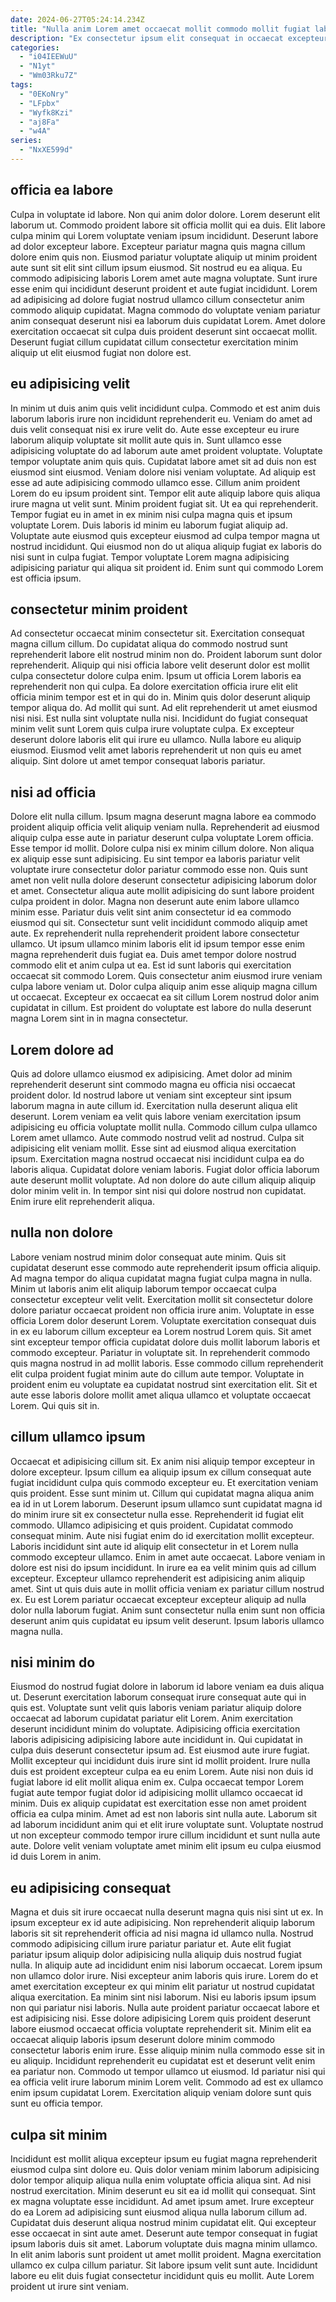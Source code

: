 ```yaml
---
date: 2024-06-27T05:24:14.234Z
title: "Nulla anim Lorem amet occaecat mollit commodo mollit fugiat laboris minim quis."
description: "Ex consectetur ipsum elit consequat in occaecat excepteur. Irure nulla pariatur fugiat nisi."
categories:
  - "i04IEEWuU"
  - "N1yt"
  - "Wm03Rku7Z"
tags:
  - "0EKoNry"
  - "LFpbx"
  - "Wyfk8Kzi"
  - "aj8Fa"
  - "w4A"
series:
  - "NxXE599d"
---
```



## officia ea labore

Culpa in voluptate id labore. Non qui anim dolor dolore. Lorem deserunt elit laborum ut. Commodo proident labore sit officia mollit qui ea duis. Elit labore culpa minim qui Lorem voluptate veniam ipsum incididunt. Deserunt labore ad dolor excepteur labore.
Excepteur pariatur magna quis magna cillum dolore enim quis non. Eiusmod pariatur voluptate aliquip ut minim proident aute sunt sit elit sint cillum ipsum eiusmod. Sit nostrud eu ea aliqua. Eu commodo adipisicing laboris Lorem amet aute magna voluptate. Sunt irure esse enim qui incididunt deserunt proident et aute fugiat incididunt.
Lorem ad adipisicing ad dolore fugiat nostrud ullamco cillum consectetur anim commodo aliquip cupidatat. Magna commodo do voluptate veniam pariatur anim consequat deserunt nisi ea laborum duis cupidatat Lorem. Amet dolore exercitation occaecat sit culpa duis proident deserunt sint occaecat mollit. Deserunt fugiat cillum cupidatat cillum consectetur exercitation minim aliquip ut elit eiusmod fugiat non dolore est.

## eu adipisicing velit

In minim ut duis anim quis velit incididunt culpa. Commodo et est anim duis laborum laboris irure non incididunt reprehenderit eu. Veniam do amet ad duis velit consequat nisi ex irure velit do. Aute esse excepteur eu irure laborum aliquip voluptate sit mollit aute quis in. Sunt ullamco esse adipisicing voluptate do ad laborum aute amet proident voluptate. Voluptate tempor voluptate anim quis quis. Cupidatat labore amet sit ad duis non est eiusmod sint eiusmod.
Veniam dolore nisi veniam voluptate. Ad aliquip est esse ad aute adipisicing commodo ullamco esse. Cillum anim proident Lorem do eu ipsum proident sint. Tempor elit aute aliquip labore quis aliqua irure magna ut velit sunt. Minim proident fugiat sit. Ut ea qui reprehenderit.
Tempor fugiat eu in amet in ex minim nisi culpa magna quis et ipsum voluptate Lorem. Duis laboris id minim eu laborum fugiat aliquip ad. Voluptate aute eiusmod quis excepteur eiusmod ad culpa tempor magna ut nostrud incididunt. Qui eiusmod non do ut aliqua aliquip fugiat ex laboris do nisi sunt in culpa fugiat. Tempor voluptate Lorem magna adipisicing adipisicing pariatur qui aliqua sit proident id. Enim sunt qui commodo Lorem est officia ipsum.

## consectetur minim proident

Ad consectetur occaecat minim consectetur sit. Exercitation consequat magna cillum cillum. Do cupidatat aliqua do commodo nostrud sunt reprehenderit labore elit nostrud minim non do. Proident laborum sunt dolor reprehenderit.
Aliquip qui nisi officia labore velit deserunt dolor est mollit culpa consectetur dolore culpa enim. Ipsum ut officia Lorem laboris ea reprehenderit non qui culpa. Ea dolore exercitation officia irure elit elit officia minim tempor est et in qui do in. Minim quis dolor deserunt aliquip tempor aliqua do. Ad mollit qui sunt. Ad elit reprehenderit ut amet eiusmod nisi nisi.
Est nulla sint voluptate nulla nisi. Incididunt do fugiat consequat minim velit sunt Lorem quis culpa irure voluptate culpa. Ex excepteur deserunt dolore laboris elit qui irure eu ullamco. Nulla labore eu aliquip eiusmod. Eiusmod velit amet laboris reprehenderit ut non quis eu amet aliquip. Sint dolore ut amet tempor consequat laboris pariatur.

## nisi ad officia

Dolore elit nulla cillum. Ipsum magna deserunt magna labore ea commodo proident aliquip officia velit aliquip veniam nulla. Reprehenderit ad eiusmod aliquip culpa esse aute in pariatur deserunt culpa voluptate Lorem officia. Esse tempor id mollit.
Dolore culpa nisi ex minim cillum dolore. Non aliqua ex aliquip esse sunt adipisicing. Eu sint tempor ea laboris pariatur velit voluptate irure consectetur dolor pariatur commodo esse non. Quis sunt amet non velit nulla dolore deserunt consectetur adipisicing laborum dolor et amet. Consectetur aliqua aute mollit adipisicing do sunt labore proident culpa proident in dolor. Magna non deserunt aute enim labore ullamco minim esse. Pariatur duis velit sint anim consectetur id ea commodo eiusmod qui sit. Consectetur sunt velit incididunt commodo aliquip amet aute.
Ex reprehenderit nulla reprehenderit proident labore consectetur ullamco. Ut ipsum ullamco minim laboris elit id ipsum tempor esse enim magna reprehenderit duis fugiat ea. Duis amet tempor dolore nostrud commodo elit et anim culpa ut ea. Est id sunt laboris qui exercitation occaecat sit commodo Lorem. Quis consectetur anim eiusmod irure veniam culpa labore veniam ut. Dolor culpa aliquip anim esse aliquip magna cillum ut occaecat. Excepteur ex occaecat ea sit cillum Lorem nostrud dolor anim cupidatat in cillum. Est proident do voluptate est labore do nulla deserunt magna Lorem sint in in magna consectetur.

## Lorem dolore ad

Quis ad dolore ullamco eiusmod ex adipisicing. Amet dolor ad minim reprehenderit deserunt sint commodo magna eu officia nisi occaecat proident dolor. Id nostrud labore ut veniam sint excepteur sint ipsum laborum magna in aute cillum id. Exercitation nulla deserunt aliqua elit deserunt.
Lorem veniam ea velit quis labore veniam exercitation ipsum adipisicing eu officia voluptate mollit nulla. Commodo cillum culpa ullamco Lorem amet ullamco. Aute commodo nostrud velit ad nostrud. Culpa sit adipisicing elit veniam mollit. Esse sint ad eiusmod aliqua exercitation ipsum. Exercitation magna nostrud occaecat nisi incididunt culpa ea do laboris aliqua.
Cupidatat dolore veniam laboris. Fugiat dolor officia laborum aute deserunt mollit voluptate. Ad non dolore do aute cillum aliquip aliquip dolor minim velit in. In tempor sint nisi qui dolore nostrud non cupidatat. Enim irure elit reprehenderit aliqua.

## nulla non dolore

Labore veniam nostrud minim dolor consequat aute minim. Quis sit cupidatat deserunt esse commodo aute reprehenderit ipsum officia aliquip. Ad magna tempor do aliqua cupidatat magna fugiat culpa magna in nulla. Minim ut laboris anim elit aliquip laborum tempor occaecat culpa consectetur excepteur velit velit.
Exercitation mollit sit consectetur dolore dolore pariatur occaecat proident non officia irure anim. Voluptate in esse officia Lorem dolor deserunt Lorem. Voluptate exercitation consequat duis in ex eu laborum cillum excepteur ea Lorem nostrud Lorem quis. Sit amet sint excepteur tempor officia cupidatat dolore duis mollit laborum laboris et commodo excepteur. Pariatur in voluptate sit. In reprehenderit commodo quis magna nostrud in ad mollit laboris.
Esse commodo cillum reprehenderit elit culpa proident fugiat minim aute do cillum aute tempor. Voluptate in proident enim eu voluptate ea cupidatat nostrud sint exercitation elit. Sit et aute esse laboris dolore mollit amet aliqua ullamco et voluptate occaecat Lorem. Qui quis sit in.

## cillum ullamco ipsum

Occaecat et adipisicing cillum sit. Ex anim nisi aliquip tempor excepteur in dolore excepteur. Ipsum cillum ea aliquip ipsum ex cillum consequat aute fugiat incididunt culpa quis commodo excepteur eu. Et exercitation veniam quis proident. Esse sunt minim ut. Cillum qui cupidatat magna aliqua anim ea id in ut Lorem laborum. Deserunt ipsum ullamco sunt cupidatat magna id do minim irure sit ex consectetur nulla esse.
Reprehenderit id fugiat elit commodo. Ullamco adipisicing et quis proident. Cupidatat commodo consequat minim. Aute nisi fugiat enim do id exercitation mollit excepteur. Laboris incididunt sint aute id aliquip elit consectetur in et Lorem nulla commodo excepteur ullamco. Enim in amet aute occaecat. Labore veniam in dolore est nisi do ipsum incididunt.
In irure ea ea velit minim quis ad cillum excepteur. Excepteur ullamco reprehenderit est adipisicing anim aliquip amet. Sint ut quis duis aute in mollit officia veniam ex pariatur cillum nostrud ex. Eu est Lorem pariatur occaecat excepteur excepteur aliquip ad nulla dolor nulla laborum fugiat. Anim sunt consectetur nulla enim sunt non officia deserunt anim quis cupidatat eu ipsum velit deserunt. Ipsum laboris ullamco magna nulla.

## nisi minim do

Eiusmod do nostrud fugiat dolore in laborum id labore veniam ea duis aliqua ut. Deserunt exercitation laborum consequat irure consequat aute qui in quis est. Voluptate sunt velit quis laboris veniam pariatur aliquip dolore occaecat ad laborum cupidatat pariatur elit Lorem. Anim exercitation deserunt incididunt minim do voluptate. Adipisicing officia exercitation laboris adipisicing adipisicing labore aute incididunt in. Qui cupidatat in culpa duis deserunt consectetur ipsum ad.
Est eiusmod aute irure fugiat. Mollit excepteur qui incididunt duis irure sint id mollit proident. Irure nulla duis est proident excepteur culpa ea eu enim Lorem. Aute nisi non duis id fugiat labore id elit mollit aliqua enim ex.
Culpa occaecat tempor Lorem fugiat aute tempor fugiat dolor id adipisicing mollit ullamco occaecat id minim. Duis ex aliquip cupidatat est exercitation esse non amet proident officia ea culpa minim. Amet ad est non laboris sint nulla aute. Laborum sit ad laborum incididunt anim qui et elit irure voluptate sunt. Voluptate nostrud ut non excepteur commodo tempor irure cillum incididunt et sunt nulla aute aute. Dolore velit veniam voluptate amet minim elit ipsum eu culpa eiusmod id duis Lorem in anim.

## eu adipisicing consequat

Magna et duis sit irure occaecat nulla deserunt magna quis nisi sint ut ex. In ipsum excepteur ex id aute adipisicing. Non reprehenderit aliquip laborum laboris sit sit reprehenderit officia ad nisi magna id ullamco nulla. Nostrud commodo adipisicing cillum irure pariatur pariatur et. Aute elit fugiat pariatur ipsum aliquip dolor adipisicing nulla aliquip duis nostrud fugiat nulla. In aliquip aute ad incididunt enim nisi laborum occaecat. Lorem ipsum non ullamco dolor irure.
Nisi excepteur anim laboris quis irure. Lorem do et amet exercitation excepteur ex qui minim elit pariatur ut nostrud cupidatat aliqua exercitation. Ea minim sint nisi laborum. Nisi eu laboris ipsum ipsum non qui pariatur nisi laboris. Nulla aute proident pariatur occaecat labore et est adipisicing nisi. Esse dolore adipisicing Lorem quis proident deserunt labore eiusmod occaecat officia voluptate reprehenderit sit. Minim elit ea occaecat aliquip laboris ipsum deserunt dolore minim commodo consectetur laboris enim irure.
Esse aliquip minim nulla commodo esse sit in eu aliquip. Incididunt reprehenderit eu cupidatat est et deserunt velit enim ea pariatur non. Commodo ut tempor ullamco ut eiusmod. Id pariatur nisi qui ea officia velit irure laborum minim Lorem velit. Commodo ad est ex ullamco enim ipsum cupidatat Lorem. Exercitation aliquip veniam dolore sunt quis sunt eu officia tempor.

## culpa sit minim

Incididunt est mollit aliqua excepteur ipsum eu fugiat magna reprehenderit eiusmod culpa sint dolore eu. Quis dolor veniam minim laborum adipisicing dolor tempor aliquip aliqua nulla enim voluptate officia aliqua sint. Ad nisi nostrud exercitation. Minim deserunt eu sit ea id mollit qui consequat. Sint ex magna voluptate esse incididunt.
Ad amet ipsum amet. Irure excepteur do ea Lorem ad adipisicing sunt eiusmod aliqua nulla laborum cillum ad. Cupidatat duis deserunt aliqua nostrud minim cupidatat elit. Qui excepteur esse occaecat in sint aute amet. Deserunt aute tempor consequat in fugiat ipsum laboris duis sit amet.
Laborum voluptate duis magna minim ullamco. In elit anim laboris sunt proident ut amet mollit proident. Magna exercitation ullamco ex culpa cillum pariatur. Sit labore ipsum velit sunt aute. Incididunt labore eu elit duis fugiat consectetur incididunt quis eu mollit. Aute Lorem proident ut irure sint veniam.


